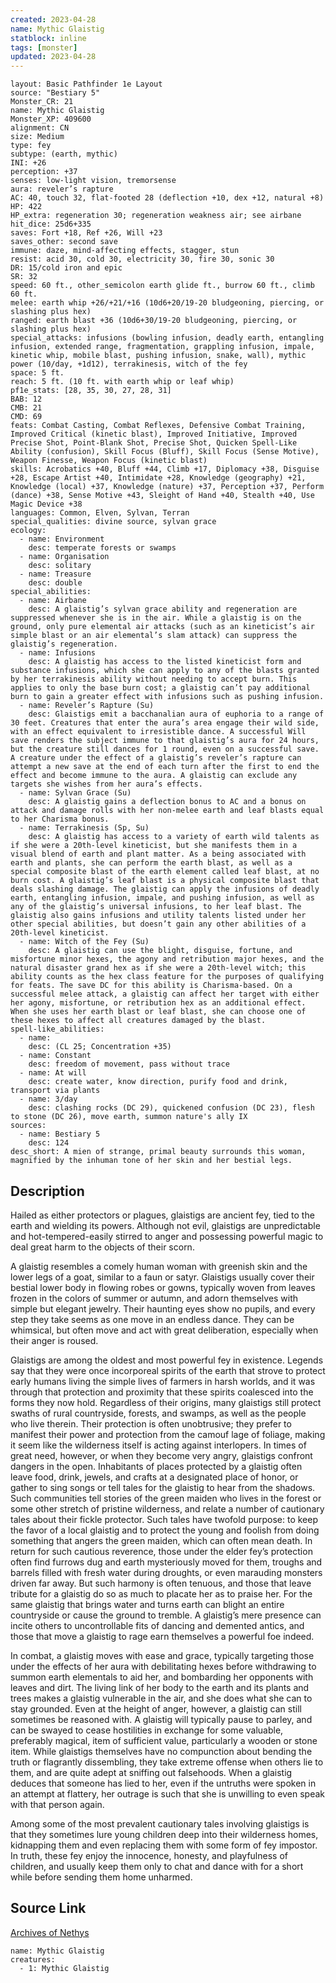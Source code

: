 ```yaml
---
created: 2023-04-28
name: Mythic Glaistig
statblock: inline
tags: [monster]
updated: 2023-04-28
---
```

```statblock
layout: Basic Pathfinder 1e Layout
source: "Bestiary 5"
Monster_CR: 21
name: Mythic Glaistig
Monster_XP: 409600
alignment: CN
size: Medium
type: fey
subtype: (earth, mythic)
INI: +26
perception: +37
senses: low-light vision, tremorsense
aura: reveler’s rapture
AC: 40, touch 32, flat-footed 28 (deflection +10, dex +12, natural +8)
HP: 422
HP_extra: regeneration 30; regeneration weakness air; see airbane
hit_dice: 25d6+335
saves: Fort +18, Ref +26, Will +23
saves_other: second save
immune: daze, mind-affecting effects, stagger, stun
resist: acid 30, cold 30, electricity 30, fire 30, sonic 30
DR: 15/cold iron and epic
SR: 32
speed: 60 ft., other_semicolon earth glide ft., burrow 60 ft., climb 60 ft.
melee: earth whip +26/+21/+16 (10d6+20/19-20 bludgeoning, piercing, or slashing plus hex)
ranged: earth blast +36 (10d6+30/19-20 bludgeoning, piercing, or slashing plus hex)
special_attacks: infusions (bowling infusion, deadly earth, entangling infusion, extended range, fragmentation, grappling infusion, impale, kinetic whip, mobile blast, pushing infusion, snake, wall), mythic power (10/day, +1d12), terrakinesis, witch of the fey
space: 5 ft.
reach: 5 ft. (10 ft. with earth whip or leaf whip)
pf1e_stats: [28, 35, 30, 27, 28, 31]
BAB: 12
CMB: 21
CMD: 69
feats: Combat Casting, Combat Reflexes, Defensive Combat Training, Improved Critical (kinetic blast), Improved Initiative, Improved Precise Shot, Point-Blank Shot, Precise Shot, Quicken Spell-Like Ability (confusion), Skill Focus (Bluff), Skill Focus (Sense Motive), Weapon Finesse, Weapon Focus (kinetic blast)
skills: Acrobatics +40, Bluff +44, Climb +17, Diplomacy +38, Disguise +28, Escape Artist +40, Intimidate +28, Knowledge (geography) +21, Knowledge (local) +37, Knowledge (nature) +37, Perception +37, Perform (dance) +38, Sense Motive +43, Sleight of Hand +40, Stealth +40, Use Magic Device +38
languages: Common, Elven, Sylvan, Terran
special_qualities: divine source, sylvan grace
ecology:
  - name: Environment
    desc: temperate forests or swamps
  - name: Organisation
    desc: solitary
  - name: Treasure
    desc: double
special_abilities:
  - name: Airbane
    desc: A glaistig’s sylvan grace ability and regeneration are suppressed whenever she is in the air. While a glaistig is on the ground, only pure elemental air attacks (such as an kineticist’s air simple blast or an air elemental’s slam attack) can suppress the glaistig’s regeneration.
  - name: Infusions
    desc: A glaistig has access to the listed kineticist form and substance infusions, which she can apply to any of the blasts granted by her terrakinesis ability without needing to accept burn. This applies to only the base burn cost; a glaistig can’t pay additional burn to gain a greater effect with infusions such as pushing infusion.
  - name: Reveler’s Rapture (Su)
    desc: Glaistigs emit a bacchanalian aura of euphoria to a range of 30 feet. Creatures that enter the aura’s area engage their wild side, with an effect equivalent to irresistible dance. A successful Will save renders the subject immune to that glaistig’s aura for 24 hours, but the creature still dances for 1 round, even on a successful save. A creature under the effect of a glaistig’s reveler’s rapture can attempt a new save at the end of each turn after the first to end the effect and become immune to the aura. A glaistig can exclude any targets she wishes from her aura’s effects.
  - name: Sylvan Grace (Su)
    desc: A glaistig gains a deflection bonus to AC and a bonus on attack and damage rolls with her non-melee earth and leaf blasts equal to her Charisma bonus.
  - name: Terrakinesis (Sp, Su)
    desc: A glaistig has access to a variety of earth wild talents as if she were a 20th-level kineticist, but she manifests them in a visual blend of earth and plant matter. As a being associated with earth and plants, she can perform the earth blast, as well as a special composite blast of the earth element called leaf blast, at no burn cost. A glaistig’s leaf blast is a physical composite blast that deals slashing damage. The glaistig can apply the infusions of deadly earth, entangling infusion, impale, and pushing infusion, as well as any of the glaistig’s universal infusions, to her leaf blast. The glaistig also gains infusions and utility talents listed under her other special abilities, but doesn’t gain any other abilities of a 20th-level kineticist.
  - name: Witch of the Fey (Su)
    desc: A glaistig can use the blight, disguise, fortune, and misfortune minor hexes, the agony and retribution major hexes, and the natural disaster grand hex as if she were a 20th-level witch; this ability counts as the hex class feature for the purposes of qualifying for feats. The save DC for this ability is Charisma-based. On a successful melee attack, a glaistig can affect her target with either her agony, misfortune, or retribution hex as an additional effect. When she uses her earth blast or leaf blast, she can choose one of these hexes to affect all creatures damaged by the blast.
spell-like_abilities:
  - name:
    desc: (CL 25; Concentration +35)
  - name: Constant
    desc: freedom of movement, pass without trace
  - name: At will
    desc: create water, know direction, purify food and drink, transport via plants
  - name: 3/day
    desc: clashing rocks (DC 29), quickened confusion (DC 23), flesh to stone (DC 26), move earth, summon nature's ally IX
sources:
  - name: Bestiary 5
    desc: 124
desc_short: A mien of strange, primal beauty surrounds this woman, magnified by the inhuman tone of her skin and her bestial legs.
```
## Description
Hailed as either protectors or plagues, glaistigs are ancient fey, tied to the earth and wielding its powers. Although not evil, glaistigs are unpredictable and hot-tempered-easily stirred to anger and possessing powerful magic to deal great harm to the objects of their scorn.

 A glaistig resembles a comely human woman with greenish skin and the lower legs of a goat, similar to a faun or satyr. Glaistigs usually cover their bestial lower body in flowing robes or gowns, typically woven from leaves frozen in the colors of summer or autumn, and adorn themselves with simple but elegant jewelry. Their haunting eyes show no pupils, and every step they take seems as one move in an endless dance. They can be whimsical, but often move and act with great deliberation, especially when their anger is roused.

 Glaistigs are among the oldest and most powerful fey in existence. Legends say that they were once incorporeal spirits of the earth that strove to protect early humans living the simple lives of farmers in harsh worlds, and it was through that protection and proximity that these spirits coalesced into the forms they now hold. Regardless of their origins, many glaistigs still protect swaths of rural countryside, forests, and swamps, as well as the people who live therein. Their protection is often unobtrusive; they prefer to manifest their power and protection from the camouf lage of foliage, making it seem like the wilderness itself is acting against interlopers. In times of great need, however, or when they become very angry, glaistigs confront dangers in the open. Inhabitants of places protected by a glaistig often leave food, drink, jewels, and crafts at a designated place of honor, or gather to sing songs or tell tales for the glaistig to hear from the shadows. Such communities tell stories of the green maiden who lives in the forest or some other stretch of pristine wilderness, and relate a number of cautionary tales about their fickle protector. Such tales have twofold purpose: to keep the favor of a local glaistig and to protect the young and foolish from doing something that angers the green maiden, which can often mean death. In return for such cautious reverence, those under the elder fey’s protection often find furrows dug and earth mysteriously moved for them, troughs and barrels filled with fresh water during droughts, or even marauding monsters driven far away. But such harmony is often tenuous, and those that leave tribute for a glaistig do so as much to placate her as to praise her. For the same glaistig that brings water and turns earth can blight an entire countryside or cause the ground to tremble. A glaistig’s mere presence can incite others to uncontrollable fits of dancing and demented antics, and those that move a glaistig to rage earn themselves a powerful foe indeed.

 In combat, a glaistig moves with ease and grace, typically targeting those under the effects of her aura with debilitating hexes before withdrawing to summon earth elementals to aid her, and bombarding her opponents with leaves and dirt. The living link of her body to the earth and its plants and trees makes a glaistig vulnerable in the air, and she does what she can to stay grounded. Even at the height of anger, however, a glaistig can still sometimes be reasoned with. A glaistig will typically pause to parley, and can be swayed to cease hostilities in exchange for some valuable, preferably magical, item of sufficient value, particularly a wooden or stone item. While glaistigs themselves have no compunction about bending the truth or flagrantly dissembling, they take extreme offense when others lie to them, and are quite adept at sniffing out falsehoods. When a glaistig deduces that someone has lied to her, even if the untruths were spoken in an attempt at flattery, her outrage is such that she is unwilling to even speak with that person again.

 Among some of the most prevalent cautionary tales involving glaistigs is that they sometimes lure young children deep into their wilderness homes, kidnapping them and even replacing them with some form of fey impostor. In truth, these fey enjoy the innocence, honesty, and playfulness of children, and usually keep them only to chat and dance with for a short while before sending them home unharmed.
## Source Link
[Archives of Nethys](https://aonprd.com/MythicMonsterDisplay.aspx?ItemName=Glaistig)
```encounter-table
name: Mythic Glaistig
creatures:
  - 1: Mythic Glaistig
```
